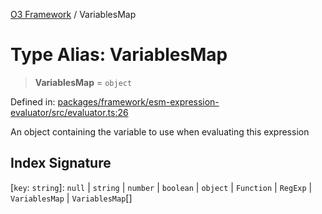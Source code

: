 [O3 Framework](../API.md) / VariablesMap

# Type Alias: VariablesMap

> **VariablesMap** = `object`

Defined in: [packages/framework/esm-expression-evaluator/src/evaluator.ts:26](https://github.com/openmrs/openmrs-esm-core/blob/18d2874f03a33a6ab8295af0e87ac97fdd150718/packages/framework/esm-expression-evaluator/src/evaluator.ts#L26)

An object containing the variable to use when evaluating this expression

## Index Signature

\[`key`: `string`\]: `null` \| `string` \| `number` \| `boolean` \| `object` \| `Function` \| `RegExp` \| `VariablesMap` \| `VariablesMap`[]

